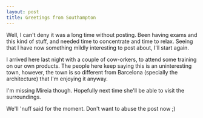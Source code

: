 ```yaml
---
layout: post
title: Greetings from Southampton
---
```


Well, I can't deny it was a long time without posting. Been having exams and this kind of stuff, and needed time to concentrate and time to relax.
Seeing that I have now something mildly interesting to post about, I'll start again.

I arrived here last night with a couple of cow-orkers, to attend some training on our own products. The people here keep saying this is an uninteresting town, however, the town is so different from Barcelona (specially the architecture) that I'm enjoying it anyway.

I'm missing Mireia though. Hopefully next time she'll be able to visit the surroundings.

We'll 'nuff said for the moment. Don't want to abuse the post now ;)
